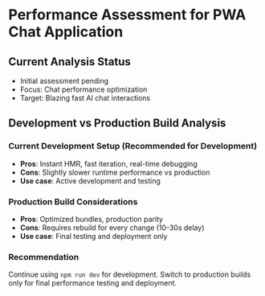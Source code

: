 # Performance Assessment for PWA Chat Application

## Current Analysis Status
- Initial assessment pending
- Focus: Chat performance optimization
- Target: Blazing fast AI chat interactions

## Development vs Production Build Analysis

### Current Development Setup (Recommended for Development)
- **Pros**: Instant HMR, fast iteration, real-time debugging
- **Cons**: Slightly slower runtime performance vs production
- **Use case**: Active development and testing

### Production Build Considerations
- **Pros**: Optimized bundles, production parity
- **Cons**: Requires rebuild for every change (10-30s delay)
- **Use case**: Final testing and deployment only

### Recommendation
Continue using `npm run dev` for development. Switch to production builds only for final performance testing and deployment.